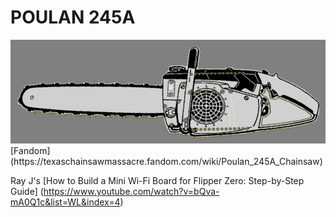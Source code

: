 # POULAN 245A
<img src="IMAGES/3D.png" alt='POULAN 245A' width='700' />
[Fandom] (https://texaschainsawmassacre.fandom.com/wiki/Poulan_245A_Chainsaw)

Ray J's [How to Build a Mini Wi-Fi Board for Flipper Zero: Step-by-Step Guide] (https://www.youtube.com/watch?v=bQva-mA0Q1c&list=WL&index=4)
